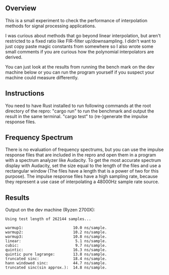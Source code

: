 ## Overview
This is a small experiment to check the performance of interpolation methods for signal processing applications.

I was curious about methods that go beyond linear interpolation, but aren't restricted to a fixed ratio like FIR-filter up/downsampling. I didn't want to just copy paste magic constants from somewhere so I also wrote some small comments if you are curious how the polynomial interpolators are derived.

You can just look at the results from running the bench mark on the dev machine below or you can run the program yourself if you suspect your machine could measure differently.

## Instructions
You need to have Rust installed to run following commands at the root directory of the repro:
"cargo run" to run the benchmark and output the result in the same terminal.
"cargo test" to (re-)generate the impulse response files.

## Frequency Spectrum
There is no evaluation of frequency spectrums, but you can use the impulse response files that are included in the repro and open them in a program with a spectrum analyzer like Audacity. To get the most accurate spectrum display with Audacity, set the size equal to the length of the files and use a rectangular window (The files have a length that is a power of two for this purpose).
The impulse response files have a high sampling rate, because they represent a use case of interpolating a 48000Hz sample rate source.

## Results
Output on the dev machine (Ryzen 2700X):
```
Using test length of 262144 samples...

warmup1:                      10.0 ns/sample.
warmup2:                      10.2 ns/sample.
warmup3:                      10.8 ns/sample.
linear:                        5.1 ns/sample.
cubic:                         9.7 ns/sample.
quintic:                      16.3 ns/sample.
quintic pure lagrange:        13.8 ns/sample.
truncated sinc:               18.4 ns/sample.
hann windowed sinc:           44.7 ns/sample.
truncated sinc(sin approx.):  14.8 ns/sample.
```

